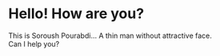 # Hello! How are you?
This is Soroush Pourabdi... A thin man without attractive face.\
Can I help you?
